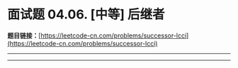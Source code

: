 # 面试题 04.06. [中等] 后继者

**题目链接：**[https://leetcode-cn.com/problems/successor-lcci](https://leetcode-cn.com/problems/successor-lcci)

---

<Cards card="leetcode_面试题 04.06_successor-lcci"></Cards>

---

```

```